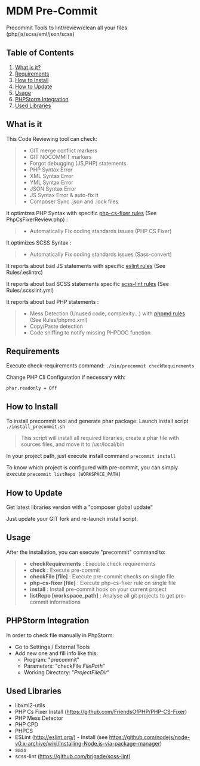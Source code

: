 MDM Pre-Commit
=====================

Precommit Tools to lint/review/clean all your files (php/js/scss/xml/json/scss)

## Table of Contents

1. [What is it?](#what-is-it)
1. [Requirements](#requirements)
1. [How to Install](#how-to-install)
1. [How to Update](#how-to-update)
1. [Usage](#usage)
1. [PHPStorm Integration](#phpstorm-integration)
1. [Used Libraries](#used-libraries)

## What is it<a name="what-is-it"></a>

This Code Reviewing tool can check:

> * GIT merge conflict markers
> * GIT NOCOMMIT markers
> * Forgot debugging (JS,PHP) statements
> * PHP Syntax Error
> * XML Syntax Error
> * YML Syntax Error
> * JSON Syntax Error
> * JS Syntax Error & auto-fix it
> * Composer Sync .json and .lock files

It optimizes PHP Syntax with specific [php-cs-fixer rules](doc/fixer/php_cs_fixer_rules.md) (See PhpCsFixerReview.php) :

> * Automatically Fix coding standards issues (PHP CS Fixer)

It optimizes SCSS Syntax :

> * Automatically Fix coding standards issues (Sass-convert)

It reports about bad JS statements with specific [eslint rules](doc/fixer/js_eslint_rules.md) (See Rules/.eslintrc)

It reports about bad SCSS statements specific [scss-lint rules](doc/fixer/scss_lint_rules.md) (See Rules/.scsslint.yml)

It reports about bad PHP statements :

> * Mess Detection (Unused code, complexity...) with [phpmd rules](doc/fixer/php_md_rules.md) (See Rules/phpmd.xml)
> * Copy/Paste detection
> * Code sniffing to notify missing PHPDOC function

## Requirements<a name="requirements"></a>

Execute check-requirements command:
```./bin/precommit checkRequirements```

Change PHP Cli Configuration if necessary with: 
```
phar.readonly = Off
```

## How to Install<a name="how-to-install"></a>

To install precommit tool and generate phar package:
Launch install script ```./install_precommit.sh```
> This script will install all required libraries, create a phar file with sources files, and move it to /usr/local/bin

In your project path, just execute install command ```precommit install```

To know which project is configured with pre-commit, you can simply execute ```precommit listRepo [WORKSPACE_PATH] ```

## How to Update<a name="how-to-update"></a>

Get latest libraries version with a "composer global update"

Just update your GIT fork and re-launch install script.

## Usage<a name="usage"></a>

After the installation, you can execute "precommit" command to:
> * **checkRequirements** : Execute check requirements
> * **check** : Execute pre-commit
> * **checkFile [file]** : Execute pre-commit checks on single file
> * **php-cs-fixer [file]** : Execute php-cs-fixer rule on single file
> * **install** : Install pre-commit hook on your current project
> * **listRepo [workspace_path]** : Analyse all git projects to get pre-commit informations


## PHPStorm Integration<a name="phpstorm-integration"></a>

In order to check file manually in PhpStorm:

* Go to Settings / External Tools
* Add new one and fill info like this:
  * Program: "precommit"
  * Parameters: "checkFile $FilePath$"
  * Working Directory: "$ProjectFileDir$"


## Used Libraries<a name="used-libraries"></a>

* libxml2-utils
* PHP Cs Fixer Install (https://github.com/FriendsOfPHP/PHP-CS-Fixer)
* PHP Mess Detector
* PHP CPD
* PHPCS
* ESLint (http://eslint.org/) - Install (see https://github.com/nodejs/node-v0.x-archive/wiki/Installing-Node.js-via-package-manager)
* sass
* scss-lint (https://github.com/brigade/scss-lint)
